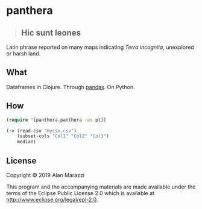 # panthera

> ## Hic sunt leones

Latin phrase reported on many maps indicating *Terra incognita*, unexplored or harsh land.

## What

Dataframes in Clojure. Through [pandas](https://github.com/pandas-dev/pandas). On Python.

## How

```clojure
(require '[panthera.panthera :as pt])

(-> (read-csv "mycsv.csv")
    (subset-cols "Col1" "Col2" "Col3")
    median)
```

## License

Copyright © 2019 Alan Marazzi

This program and the accompanying materials are made available under the
terms of the Eclipse Public License 2.0 which is available at
http://www.eclipse.org/legal/epl-2.0.